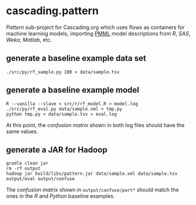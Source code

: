 cascading.pattern
=================

_Pattern_ sub-project for Cascading.org which uses flows as containers
for machine learning models, importing
[PMML](http://en.wikipedia.org/wiki/Predictive_Model_Markup_Language)
model descriptions from _R_, _SAS_, _Weka_, _Matlab_, etc.


generate a baseline example data set
------------------------------------

    ./src/py/rf_sample.py 100 > data/sample.tsv


generate a baseline example model
---------------------------------

    R --vanilla --slave < src/r/rf_model.R > model.log
    ./src/py/rf_eval.py data/sample.xml > tmp.py
    python tmp.py < data/sample.tsv > eval.log

At this point, the _confusion matrix_ shown in both log files should
have the same values.


generate a JAR for Hadoop
-------------------------

    gradle clean jar
    rm -rf output
    hadoop jar build/libs/pattern.jar data/sample.xml data/sample.tsv output/eval output/confuse

The _confusion matrix_ shown in `output/confuse/part*` should match
the ones in the _R_ and _Python_ baseline examples.
